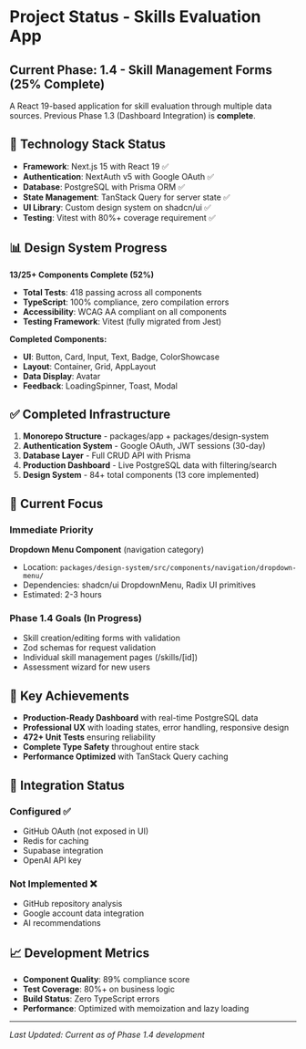 # Project Status - Skills Evaluation App

## Current Phase: 1.4 - Skill Management Forms (25% Complete)

A React 19-based application for skill evaluation through multiple data sources. Previous Phase 1.3 (Dashboard Integration) is **complete**.

## 🎯 Technology Stack Status

- **Framework**: Next.js 15 with React 19 ✅
- **Authentication**: NextAuth v5 with Google OAuth ✅
- **Database**: PostgreSQL with Prisma ORM ✅
- **State Management**: TanStack Query for server state ✅
- **UI Library**: Custom design system on shadcn/ui ✅
- **Testing**: Vitest with 80%+ coverage requirement ✅

## 📊 Design System Progress

**13/25+ Components Complete (52%)**

- **Total Tests**: 418 passing across all components
- **TypeScript**: 100% compliance, zero compilation errors
- **Accessibility**: WCAG AA compliant on all components
- **Testing Framework**: Vitest (fully migrated from Jest)

**Completed Components:**

- **UI**: Button, Card, Input, Text, Badge, ColorShowcase
- **Layout**: Container, Grid, AppLayout
- **Data Display**: Avatar
- **Feedback**: LoadingSpinner, Toast, Modal

## ✅ Completed Infrastructure

1. **Monorepo Structure** - packages/app + packages/design-system
2. **Authentication System** - Google OAuth, JWT sessions (30-day)
3. **Database Layer** - Full CRUD API with Prisma
4. **Production Dashboard** - Live PostgreSQL data with filtering/search
5. **Design System** - 84+ total components (13 core implemented)

## 🔄 Current Focus

### Immediate Priority

**Dropdown Menu Component** (navigation category)

- Location: `packages/design-system/src/components/navigation/dropdown-menu/`
- Dependencies: shadcn/ui DropdownMenu, Radix UI primitives
- Estimated: 2-3 hours

### Phase 1.4 Goals (In Progress)

- Skill creation/editing forms with validation
- Zod schemas for request validation
- Individual skill management pages (/skills/[id])
- Assessment wizard for new users

## 🚀 Key Achievements

- **Production-Ready Dashboard** with real-time PostgreSQL data
- **Professional UX** with loading states, error handling, responsive design
- **472+ Unit Tests** ensuring reliability
- **Complete Type Safety** throughout entire stack
- **Performance Optimized** with TanStack Query caching

## 🔗 Integration Status

### Configured ✅

- GitHub OAuth (not exposed in UI)
- Redis for caching
- Supabase integration
- OpenAI API key

### Not Implemented ❌

- GitHub repository analysis
- Google account data integration
- AI recommendations

## 📈 Development Metrics

- **Component Quality**: 89% compliance score
- **Test Coverage**: 80%+ on business logic
- **Build Status**: Zero TypeScript errors
- **Performance**: Optimized with memoization and lazy loading

---

_Last Updated: Current as of Phase 1.4 development_
